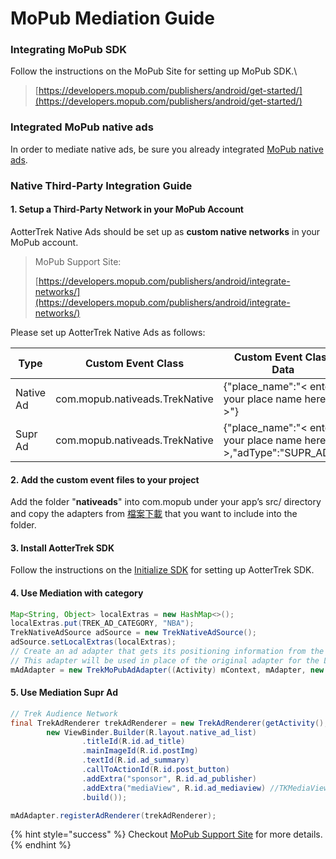 # MoPub Mediation Guide

### Integrating MoPub SDK <a href="integrating-mopub-sdk" id="integrating-mopub-sdk"></a>

Follow the instructions on the MoPub Site for setting up MoPub SDK.\


> [https://developers.mopub.com/publishers/android/get-started/](https://developers.mopub.com/publishers/android/get-started/)

### Integrated MoPub native ads <a href="integrated-mopub-native-ads" id="integrated-mopub-native-ads"></a>

In order to mediate native ads, be sure you already integrated [MoPub native ads](https://developers.mopub.com/publishers/android/native-adplacer/).

### Native Third-Party Integration Guide <a href="native-third-party-integration-guide" id="native-third-party-integration-guide"></a>

#### 1. Setup a Third-Party Network in your MoPub Account <a href="_1-setup-a-third-party-network-in-your-mopub-account" id="_1-setup-a-third-party-network-in-your-mopub-account"></a>

AotterTrek Native Ads should be set up as **custom native networks** in your MoPub account.

> MoPub Support Site:
>
> &#x20;[https://developers.mopub.com/publishers/android/integrate-networks/](https://developers.mopub.com/publishers/android/integrate-networks/)

Please set up AotterTrek Native Ads as follows:

| Type      | Custom Event Class             | Custom Event Class Data                                              |
| --------- | ------------------------------ | -------------------------------------------------------------------- |
| Native Ad | com.mopub.nativeads.TrekNative | {"place\_name":"< enter your place name here >"}                     |
| Supr Ad   | com.mopub.nativeads.TrekNative | {"place\_name":"< enter your place name here >,"adType":"SUPR\_AD""} |

#### 2. Add the custom event files to your project <a href="_2-add-the-custom-event-files-to-your-project" id="_2-add-the-custom-event-files-to-your-project"></a>

Add the folder "**nativeads**" into com.mopub under your app’s src/ directory and copy the adapters from [檔案下載](https://github.com/aotter/AotterTrek-Android-SDK/releases/download/3.1.8/TrekNative\_mediation\_v3.0.0.zip) that you want to include into the folder.

#### 3. Install AotterTrek SDK <a href="_3-install-aottertrek-sdk" id="_3-install-aottertrek-sdk"></a>

Follow the instructions on the [Initialize SDK](https://trek.aotter.net/publisher/show/sdk?platform=ANDROID#doc\_1) for setting up AotterTrek SDK.

#### 4. Use Mediation with category <a href="_4-use-mediation-with-category" id="_4-use-mediation-with-category"></a>

```java
Map<String, Object> localExtras = new HashMap<>();
localExtras.put(TREK_AD_CATEGORY, "NBA");
TrekNativeAdSource adSource = new TrekNativeAdSource();
adSource.setLocalExtras(localExtras);
// Create an ad adapter that gets its positioning information from the MoPub Ad Server.
// This adapter will be used in place of the original adapter for the ListView.
mAdAdapter = new TrekMoPubAdAdapter((Activity) mContext, mAdapter, new MoPubServerPositioning(), adSource);
```

#### 5. Use Mediation Supr Ad <a href="_5-use-mediation-supr-ad" id="_5-use-mediation-supr-ad"></a>

```java
// Trek Audience Network
final TrekAdRenderer trekAdRenderer = new TrekAdRenderer(getActivity(),
        new ViewBinder.Builder(R.layout.native_ad_list)
                .titleId(R.id.ad_title)
                .mainImageId(R.id.postImg)
                .textId(R.id.ad_summary)
                .callToActionId(R.id.post_button)
                .addExtra("sponsor", R.id.ad_publisher)
                .addExtra("mediaView", R.id.ad_mediaview) //TKMediaView
                .build());

mAdAdapter.registerAdRenderer(trekAdRenderer);
```

{% hint style="success" %}
Checkout [MoPub Support Site](https://developers.mopub.com/publishers/mediation/integrate-android/) for more details.
{% endhint %}
